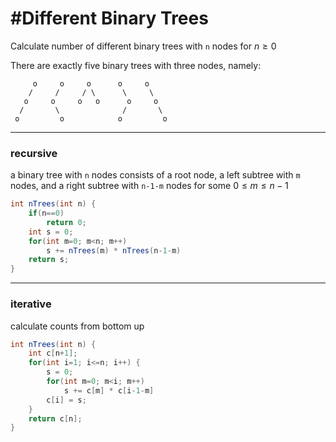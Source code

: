 # #Different Binary Trees

Calculate number of different binary trees with `n` nodes for $n \ge 0$

There are exactly five binary trees with three nodes, namely:

```
     o     o     o      o     o
    /     /     / \      \     \
   o     o     o   o      o     o
  /       \              /       \
 o         o            o         o
```

---

### recursive

a binary tree with `n` nodes consists of a root node, a left subtree with `m` nodes, 
and a right subtree with `n-1-m` nodes for some $0 \le m \le n-1$

```java
int nTrees(int n) {
    if(n==0)
        return 0;
    int s = 0;
    for(int m=0; m<n; m++)
        s += nTrees(m) * nTrees(n-1-m)
    return s;
}
```

---

### iterative

calculate counts from bottom up

```java
int nTrees(int n) {
    int c[n+1];
    for(int i=1; i<=n; i++) {
        s = 0;
        for(int m=0; m<i; m++)
            s += c[m] * c[i-1-m]
        c[i] = s;
    }
    return c[n];
}
```
